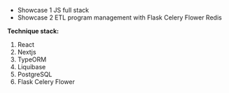  - Showcase 1 JS full stack<br>
 - Showcase 2 ETL program management with Flask Celery Flower Redis

**Technique stack:**
1. React
2. Nextjs
3. TypeORM
4. Liquibase
5. PostgreSQL
6. Flask Celery Flower
